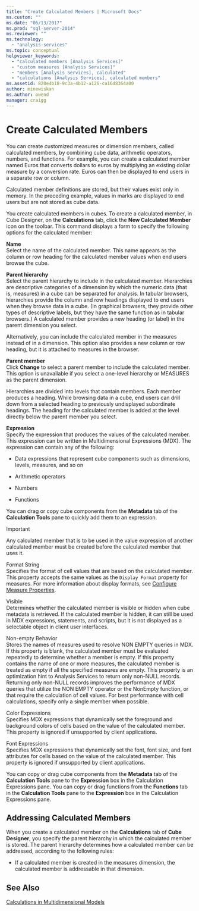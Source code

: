 ```yaml
---
title: "Create Calculated Members | Microsoft Docs"
ms.custom: ""
ms.date: "06/13/2017"
ms.prod: "sql-server-2014"
ms.reviewer: ""
ms.technology: 
  - "analysis-services"
ms.topic: conceptual
helpviewer_keywords: 
  - "calculated members [Analysis Services]"
  - "custom measures [Analysis Services]"
  - "members [Analysis Services], calculated"
  - "calculations [Analysis Services], calculated members"
ms.assetid: 820e4b18-9c3a-4b12-a126-ca16d8364a00
author: minewiskan
ms.author: owend
manager: craigg
---
```

# Create Calculated Members
  You can create customized measures or dimension members, called calculated members, by combining cube data, arithmetic operators, numbers, and functions. For example, you can create a calculated member named Euros that converts dollars to euros by multiplying an existing dollar measure by a conversion rate. Euros can then be displayed to end users in a separate row or column.  
  
 Calculated member definitions are stored, but their values exist only in memory. In the preceding example, values in marks are displayed to end users but are not stored as cube data.  
  
 You create calculated members in cubes. To create a calculated member, in Cube Designer, on the **Calculations** tab, click the **New Calculated Member** icon on the toolbar. This command displays a form to specify the following options for the calculated member:  
  
 **Name**  
 Select the name of the calculated member. This name appears as the column or row heading for the calculated member values when end users browse the cube.  
  
 **Parent hierarchy**  
 Select the parent hierarchy to include in the calculated member. Hierarchies are descriptive categories of a dimension by which the numeric data (that is, measures) in a cube can be separated for analysis. In tabular browsers, hierarchies provide the column and row headings displayed to end users when they browse data in a cube. (In graphical browsers, they provide other types of descriptive labels, but they have the same function as in tabular browsers.) A calculated member provides a new heading (or label) in the parent dimension you select.  
  
 Alternatively, you can include the calculated member in the measures instead of in a dimension. This option also provides a new column or row heading, but it is attached to measures in the browser.  
  
 **Parent member**  
 Click **Change** to select a parent member to include the calculated member. This option is unavailable if you select a one-level hierarchy or MEASURES as the parent dimension.  
  
 Hierarchies are divided into levels that contain members. Each member produces a heading. While browsing data in a cube, end users can drill down from a selected heading to previously undisplayed subordinate headings. The heading for the calculated member is added at the level directly below the parent member you select.  
  
 **Expression**  
 Specify the expression that produces the values of the calculated member. This expression can be written in Multidimensional Expressions (MDX). The expression can contain any of the following:  
  
-   Data expressions that represent cube components such as dimensions, levels, measures, and so on  
  
-   Arithmetic operators  
  
-   Numbers  
  
-   Functions  
  
 You can drag or copy cube components from the **Metadata** tab of the **Calculation Tools** pane to quickly add them to an expression.  
  
> [!IMPORTANT]  
>  Any calculated member that is to be used in the value expression of another calculated member must be created before the calculated member that uses it.  
  
 Format String  
 Specifies the format of cell values that are based on the calculated member. This property accepts the same values as the `Display Format` property for measures. For more information about display formats, see [Configure Measure Properties](configure-measure-properties.md).  
  
 Visible  
 Determines whether the calculated member is visible or hidden when cube metadata is retrieved. If the calculated member is hidden, it can still be used in MDX expressions, statements, and scripts, but it is not displayed as a selectable object in client user interfaces.  
  
 Non-empty Behavior  
 Stores the names of measures used to resolve NON EMPTY queries in MDX. If this property is blank, the calculated member must be evaluated repeatedly to determine whether a member is empty. If this property contains the name of one or more measures, the calculated member is treated as empty if all the specified measures are empty. This property is an optimization hint to Analysis Services to return only non-NULL records. Returning only non-NULL records improves the performance of MDX queries that utilize the NON EMPTY operator or the NonEmpty function, or that require the calculation of cell values. For best performance with cell calculations, specify only a single member when possible.  
  
 Color Expressions  
 Specifies MDX expressions that dynamically set the foreground and background colors of cells based on the value of the calculated member. This property is ignored if unsupported by client applications.  
  
 Font Expressions  
 Specifies MDX expressions that dynamically set the font, font size, and font attributes for cells based on the value of the calculated member. This property is ignored if unsupported by client applications.  
  
 You can copy or drag cube components from the **Metadata** tab of the **Calculation Tools** pane to the **Expression** box in the Calculation Expressions pane. You can copy or drag functions from the **Functions** tab in the **Calculation Tools** pane to the **Expression** box in the Calculation Expressions pane.  
  
## Addressing Calculated Members  
 When you create a calculated member on the **Calculations** tab of **Cube Designer**, you specify the parent hierarchy in which the calculated member is stored. The parent hierarchy determines how a calculated member can be addressed, according to the following rules:  
  
-   If a calculated member is created in the measures dimension, the calculated member is addressable in that dimension.  
  
## See Also  
 [Calculations in Multidimensional Models](calculations-in-multidimensional-models.md)  
  
  
